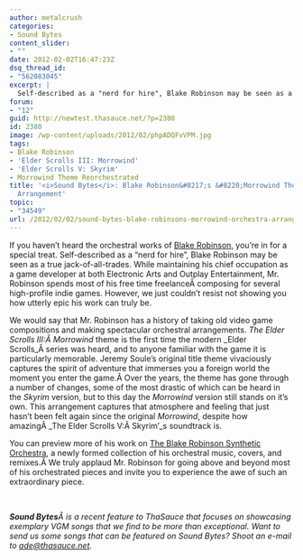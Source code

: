 ```yaml
---
author: metalcrush
categories:
- Sound Bytes
content_slider:
- ""
date: 2012-02-02T16:47:23Z
dsq_thread_id:
- "562083045"
excerpt: |
  Self-described as a "nerd for hire", Blake Robinson may be seen as a true jack-of-all-trades. While maintaining his chief occupation as a game developer at both Electronic Arts and Outplay Entertainment, Mr. Robinson spends most of his free time freelance composing for several high-profile indie games. If you haven't heard the orchestral works of Blake Robinson, you're in for a special treat.
forum:
- "12"
guid: http://newtest.thasauce.net/?p=2380
id: 2380
image: /wp-content/uploads/2012/02/phpADQFvVPM.jpg
tags:
- Blake Robinson
- 'Elder Scrolls III: Morrowind'
- 'Elder Scrolls V: Skyrim'
- Morrowind Theme Reorchestrated
title: '<i>Sound Bytes</i>: Blake Robinson&#8217;s &#8220;Morrowind Theme&#8221; Orchestra
  Arrangement'
topic:
- "34549"
url: /2012/02/02/sound-bytes-blake-robinsons-morrowind-orchestra-arrangement/
---
```


<center>
</center>


  
If you haven&#8217;t heard the orchestral works of [Blake Robinson](http://blakerobinson.co.uk/), you&#8217;re in for a special treat. Self-described as a &#8220;nerd for hire&#8221;, Blake Robinson may be seen as a true jack-of-all-trades. While maintaining his chief occupation as a game developer at both Electronic Arts and Outplay Entertainment, Mr. Robinson spends most of his free time freelanceÂ composing for several high-profile indie games. However, we just couldn&#8217;t resist not showing you how utterly epic his work can truly be.

We would say that Mr. Robinson has a history of taking old video game compositions and making spectacular orchestral arrangements. _The Elder Scrolls III:Â Morrowind_ theme is the first time the modern _Elder Scrolls_Â series was heard, and to anyone familiar with the game it is particularly memorable. Jeremy Soule&#8217;s original title theme vivaciously captures the spirit of adventure that immerses you a foreign world the moment you enter the game.Â Over the years, the theme has gone through a number of changes, some of the most drastic of which can be heard in the _Skyrim_ version, but to this day the _Morrowind_ version still stands on it&#8217;s own. This arrangement captures that atmosphere and feeling that just hasn&#8217;t been felt again since the original _Morrowind_, despite how amazingÂ _The Elder Scrolls V:Â Skyrim&#8217;_s soundtrack is.

You can preview more of his work on [The Blake Robinson Synthetic Orchestra](http://syntheticorchestra.com/), a newly formed collection of his orchestral music, covers, and remixes.Â We truly applaud Mr. Robinson for going above and beyond most of his orchestrated pieces and invite you to experience the awe of such an extraordinary piece.

&nbsp;

_**Sound Bytes**Â is a recent feature to ThaSauce that focuses on showcasing exemplary VGM songs that we find to be more than exceptional. Want to send us some songs that can be featured on Sound Bytes? Shoot an e-mail to ade@thasauce.net._